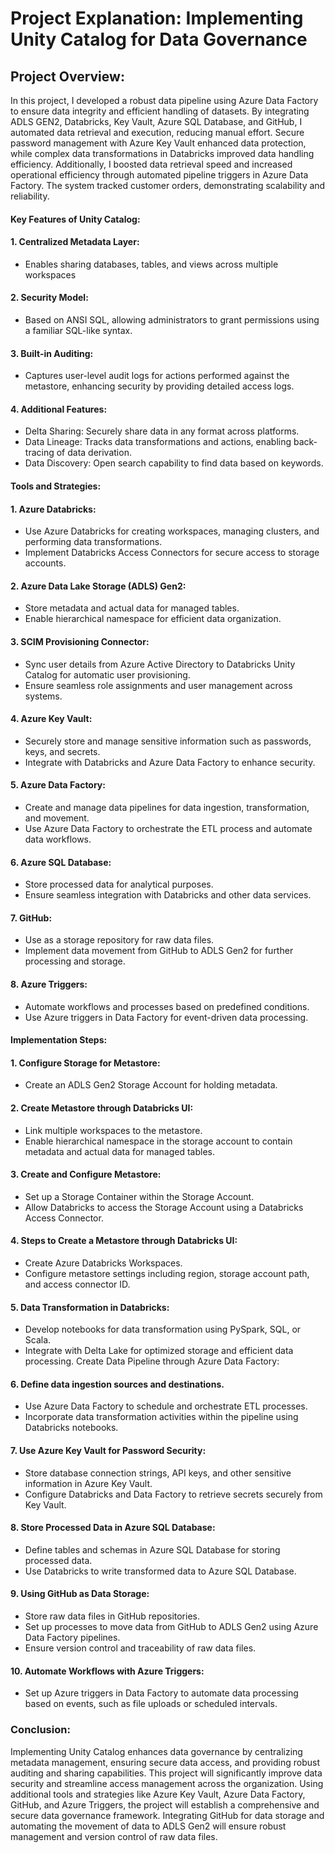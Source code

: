 # Project Explanation: Implementing Unity Catalog for Data Governance
## Project Overview:
In this project, I developed a robust data pipeline using Azure Data Factory to ensure data integrity and efficient handling of datasets. By integrating ADLS GEN2, Databricks, Key Vault, Azure SQL Database, and GitHub, I automated data retrieval and execution, reducing manual effort. Secure password management with Azure Key Vault enhanced data protection, while complex data transformations in Databricks improved data handling efficiency. Additionally, I boosted data retrieval speed and increased operational efficiency through automated pipeline triggers in Azure Data Factory. The system tracked customer orders, demonstrating scalability and reliability.

#### Key Features of Unity Catalog:
#### 1. Centralized Metadata Layer:
* Enables sharing databases, tables, and views across multiple workspaces
#### 2. Security Model:
* Based on ANSI SQL, allowing administrators to grant permissions using a familiar SQL-like syntax.
#### 3. Built-in Auditing:
* Captures user-level audit logs for actions performed against the metastore, enhancing security by providing detailed access logs.
#### 4. Additional Features:
* Delta Sharing: Securely share data in any format across platforms.
* Data Lineage: Tracks data transformations and actions, enabling back-tracing of data derivation.
* Data Discovery: Open search capability to find data based on keywords.
#### Tools and Strategies:
#### 1. Azure Databricks:
* Use Azure Databricks for creating workspaces, managing clusters, and performing data transformations.
* Implement Databricks Access Connectors for secure access to storage accounts.
#### 2. Azure Data Lake Storage (ADLS) Gen2:
* Store metadata and actual data for managed tables.
* Enable hierarchical namespace for efficient data organization.
#### 3. SCIM Provisioning Connector:
* Sync user details from Azure Active Directory to Databricks Unity Catalog for automatic user provisioning.
* Ensure seamless role assignments and user management across systems.
#### 4. Azure Key Vault:
* Securely store and manage sensitive information such as passwords, keys, and secrets.
* Integrate with Databricks and Azure Data Factory to enhance security.
#### 5. Azure Data Factory:
* Create and manage data pipelines for data ingestion, transformation, and movement.
* Use Azure Data Factory to orchestrate the ETL process and automate data workflows.
#### 6. Azure SQL Database:
* Store processed data for analytical purposes.
* Ensure seamless integration with Databricks and other data services.
#### 7. GitHub:
* Use as a storage repository for raw data files.
* Implement data movement from GitHub to ADLS Gen2 for further processing and storage.
#### 8. Azure Triggers:
* Automate workflows and processes based on predefined conditions.
* Use Azure triggers in Data Factory for event-driven data processing.
#### Implementation Steps:
#### 1. Configure Storage for Metastore:
* Create an ADLS Gen2 Storage Account for holding metadata.
#### 2. Create Metastore through Databricks UI:
* Link multiple workspaces to the metastore.
* Enable hierarchical namespace in the storage account to contain metadata and actual data for managed tables.
#### 3. Create and Configure Metastore:
* Set up a Storage Container within the Storage Account.
* Allow Databricks to access the Storage Account using a Databricks Access Connector.
#### 4. Steps to Create a Metastore through Databricks UI:
* Create Azure Databricks Workspaces.
* Configure metastore settings including region, storage account path, and access connector ID.
#### 5. Data Transformation in Databricks:
* Develop notebooks for data transformation using PySpark, SQL, or Scala.
* Integrate with Delta Lake for optimized storage and efficient data processing.
Create Data Pipeline through Azure Data Factory:
#### 6. Define data ingestion sources and destinations.
* Use Azure Data Factory to schedule and orchestrate ETL processes.
* Incorporate data transformation activities within the pipeline using Databricks notebooks.
#### 7. Use Azure Key Vault for Password Security:
* Store database connection strings, API keys, and other sensitive information in Azure Key Vault.
* Configure Databricks and Data Factory to retrieve secrets securely from Key Vault.
#### 8. Store Processed Data in Azure SQL Database:
* Define tables and schemas in Azure SQL Database for storing processed data.
* Use Databricks to write transformed data to Azure SQL Database.
#### 9. Using GitHub as Data Storage:
* Store raw data files in GitHub repositories.
* Set up processes to move data from GitHub to ADLS Gen2 using Azure Data Factory pipelines.
* Ensure version control and traceability of raw data files.
#### 10. Automate Workflows with Azure Triggers:
* Set up Azure triggers in Data Factory to automate data processing based on events, such as file uploads or scheduled intervals.
### Conclusion:
Implementing Unity Catalog enhances data governance by centralizing metadata management, ensuring secure data access, and providing robust auditing and sharing capabilities. This project will significantly improve data security and streamline access management across the organization. Using additional tools and strategies like Azure Key Vault, Azure Data Factory, GitHub, and Azure Triggers, the project will establish a comprehensive and secure data governance framework. Integrating GitHub for data storage and automating the movement of data to ADLS Gen2 will ensure robust management and version control of raw data files.
